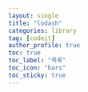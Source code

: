 ```yaml
---
layout: single
title: "lodash"
categories: library
tag: [codeit]
author_profile: true
toc: true
toc_label: "목록"
toc_icon: "bars"
toc_sticky: true
---
```

